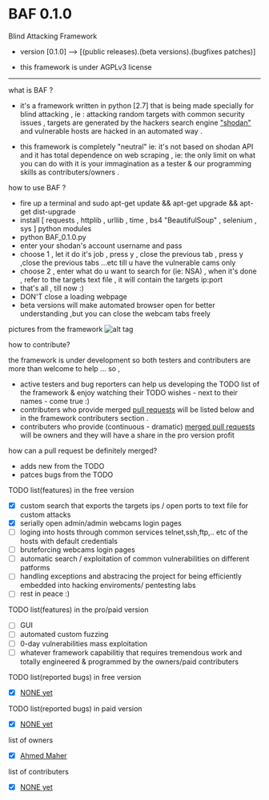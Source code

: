 # BAF 0.1.0
Blind Attacking Framework

* version [0.1.0] --> [(public releases).(beta versions).(bugfixes patches)]

* this framework is under  AGPLv3 license 

______________________________________________________________________________________________________________________________
what is BAF ? 
* it's a framework written in python [2.7] that is being made specially for blind attacking , ie : attacking random targets with common security issues , targets are generated by the hackers search engine <a href="https://www.shodan.io/explore">"shodan"</a> and vulnerable hosts are hacked in an automated way .

* this framework is completely "neutral" ie: it's not based on shodan API and it has total dependence on web scraping , ie: the only limit on what you can do with it is your immagination as a tester & our programming skills as contributers/owners .   

how to use BAF ? 
* fire up a terminal and sudo apt-get update && apt-get upgrade && apt-get dist-upgrade
* install [ requests , httplib , urllib , time , bs4 "BeautifulSoup" , selenium , sys ] python modules 
* python BAF_0.1.0.py
* enter your shodan's account username and pass
* choose 1 , let it do it's job , press y , close the previous tab , press y ,close the previous tabs ...etc till u have the vulnerable        cams only 
* choose 2 , enter what do u want to search for (ie: NSA) , when it's done , refer to the targets text file , it will contain the targets ip:port
* that's all , till now :)
* DON'T close a loading webpage 
* beta versions will make automated browser open for better understanding ,but you can close the webcam tabs freely 

pictures from the framework
![alt tag](http://url/to/img.png)


how to contribute? 

the framework is under development so both testers and contributers are more than welcome to help ... so , 
* active testers and bug reporters can help us developing the TODO list of the framework & enjoy watching their TODO wishes - next to    their names - come true :) 
* contributers who provide merged <a href="https://guides.github.com/activities/contributing-to-open-source/">pull requests</a> will be listed below and in the framework contributers section .
* contributers who provide (continuous - dramatic) <a href="https://guides.github.com/activities/contributing-to-open-source/">merged pull requests</a> will be owners and they will have a share in the pro version profit 

how can a pull request be definitely merged?
* adds new from the TODO 
* patces bugs from the TODO 

TODO list(features) in the free version 
- [x] custom search that exports the targets ips / open ports to text file for custom attacks  
- [x] serially open admin/admin webcams login pages 
- [ ] loging into hosts through common services telnet,ssh,ftp,.. etc of the hosts with default credentials
- [ ] bruteforcing webcams login pages
- [ ] automatic search / exploitation of common vulnerabilities on different patforms 
- [ ] handling exceptions and abstracing the project for being efficiently embedded into hacking enviroments/ pentesting labs 
- [ ] rest in peace :)

TODO list(features) in the pro/paid version  
- [ ] GUI
- [ ] automated custom fuzzing 
- [ ] 0-day vulnerabilities mass exploitation 
- [ ] whatever framework capabilitiy that requires tremendous work and totally engineered & programmed by the owners/paid contributers

TODO list(reported bugs) in free version
- [x] <a href="https://github.com/engMaher/BAF/blob/master/README.md">NONE yet</a> 

TODO list(reported bugs) in paid version
- [x] <a href="https://github.com/engMaher/BAF/blob/master/README.md">NONE yet</a> 

list of owners 
- [x] <a href="https://github.com/engMaher">Ahmed Maher</a>

list of contributers
- [x] <a href="https://github.com/engMaher/BAF/blob/master/README.md">NONE yet</a>
